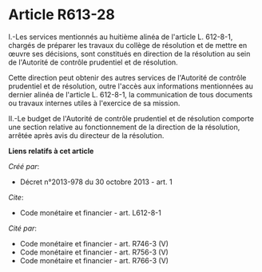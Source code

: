 # Article R613-28

I.-Les services mentionnés au huitième alinéa de l'article L. 612-8-1, chargés de préparer les travaux du collège de
résolution et de mettre en œuvre ses décisions, sont constitués en direction de la résolution au sein de l'Autorité de
contrôle prudentiel et de résolution. 

Cette direction peut obtenir des autres services de l'Autorité de contrôle prudentiel et de résolution, outre l'accès aux
informations mentionnées au dernier alinéa de l'article L. 612-8-1, la communication de tous documents ou travaux internes
utiles à l'exercice de sa mission. 

II.-Le budget de l'Autorité de contrôle prudentiel et de résolution comporte une section relative au fonctionnement de la
direction de la résolution, arrêtée après avis du directeur de la résolution.

**Liens relatifs à cet article**

_Créé par_:

  - Décret n°2013-978 du 30 octobre 2013 - art. 1

_Cite_:

  - Code monétaire et financier - art. L612-8-1

_Cité par_:

  - Code monétaire et financier - art. R746-3 (V)
  - Code monétaire et financier - art. R756-3 (V)
  - Code monétaire et financier - art. R766-3 (V)
